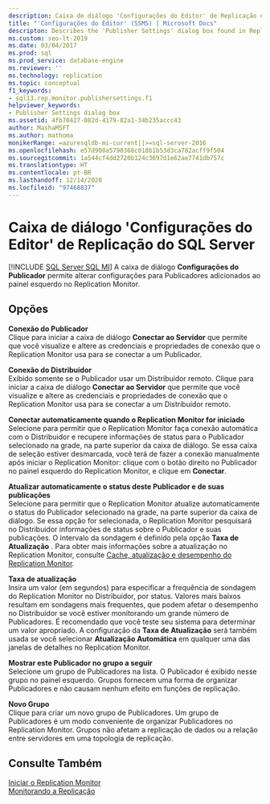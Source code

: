 ```yaml
---
description: Caixa de diálogo 'Configurações do Editor' de Replicação do SQL Server
title: "'Configurações do Editor' (SSMS) | Microsoft Docs"
descripton: Describes the 'Publisher Settings' dialog box found in Replication Monitor within SQL Server Management Studio (SSMS).
ms.custom: seo-lt-2019
ms.date: 03/04/2017
ms.prod: sql
ms.prod_service: database-engine
ms.reviewer: ''
ms.technology: replication
ms.topic: conceptual
f1_keywords:
- sql13.rep.monitor.publishersettings.f1
helpviewer_keywords:
- Publisher Settings dialog box
ms.assetid: 4fb70427-082d-4179-82a1-34b235accc43
author: MashaMSFT
ms.author: mathoma
monikerRange: =azuresqldb-mi-current||>=sql-server-2016
ms.openlocfilehash: e57d908a5790368c018b1b53d3ca782acff9f504
ms.sourcegitcommit: 1a544cf4dd2720b124c3697d1e62ae7741db757c
ms.translationtype: HT
ms.contentlocale: pt-BR
ms.lasthandoff: 12/14/2020
ms.locfileid: "97468837"
---
```

# <a name="sql-server-replication-publisher-settings-dialog-box"></a>Caixa de diálogo 'Configurações do Editor' de Replicação do SQL Server
[!INCLUDE [SQL Server SQL MI](../../includes/applies-to-version/sql-asdbmi.md)]
   A caixa de diálogo **Configurações do Publicador** permite alterar configurações para Publicadores adicionados ao painel esquerdo no Replication Monitor.  
  
## <a name="options"></a>Opções  
 **Conexão do Publicador**  
 Clique para iniciar a caixa de diálogo **Conectar ao Servidor** que permite que você visualize e altere as credenciais e propriedades de conexão que o Replication Monitor usa para se conectar a um Publicador.  
  
 **Conexão do Distribuidor**  
 Exibido somente se o Publicador usar um Distribuidor remoto. Clique para iniciar a caixa de diálogo **Conectar ao Servidor** que permite que você visualize e altere as credenciais e propriedades de conexão que o Replication Monitor usa para se conectar a um Distribuidor remoto.  
  
 **Conectar automaticamente quando o Replication Monitor for iniciado**  
 Selecione para permitir que o Replication Monitor faça conexão automática com o Distribuidor e recupere informações de status para o Publicador selecionado na grade, na parte superior da caixa de diálogo. Se essa caixa de seleção estiver desmarcada, você terá de fazer a conexão manualmente após iniciar o Replication Monitor: clique com o botão direito no Publicador no painel esquerdo do Replication Monitor, e clique em **Conectar**.  
  
 **Atualizar automaticamente o status deste Publicador e de suas publicações**  
 Selecione para permitir que o Replication Monitor atualize automaticamente o status do Publicador selecionado na grade, na parte superior da caixa de diálogo. Se essa opção for selecionada, o Replication Monitor pesquisará no Distribuidor informações de status sobre o Publicador e suas publicações. O intervalo da sondagem é definido pela opção **Taxa de Atualização** . Para obter mais informações sobre a atualização no Replication Monitor, consulte [Cache, atualização e desempenho do Replication Monitor](../../relational-databases/replication/monitor/caching-refresh-and-replication-monitor-performance.md).  
  
 **Taxa de atualização**  
 Insira um valor (em segundos) para especificar a frequência de sondagem do Replication Monitor no Distribuidor, por status. Valores mais baixos resultam em sondagens mais frequentes, que podem afetar o desempenho no Distribuidor se você estiver monitorando um grande número de Publicadores. É recomendado que você teste seu sistema para determinar um valor apropriado. A configuração da **Taxa de Atualização** será também usada se você selecionar **Atualização Automática** em qualquer uma das janelas de detalhes no Replication Monitor.  
  
 **Mostrar este Publicador no grupo a seguir**  
 Selecione um grupo de Publicadores na lista. O Publicador é exibido nesse grupo no painel esquerdo. Grupos fornecem uma forma de organizar Publicadores e não causam nenhum efeito em funções de replicação.  
  
 **Novo Grupo**  
 Clique para criar um novo grupo de Publicadores. Um grupo de Publicadores é um modo conveniente de organizar Publicadores no Replication Monitor. Grupos não afetam a replicação de dados ou a relação entre servidores em uma topologia de replicação.  
  
## <a name="see-also"></a>Consulte Também  
 [Iniciar o Replication Monitor](../../relational-databases/replication/monitor/start-the-replication-monitor.md)   
 [Monitorando a Replicação](../../relational-databases/replication/monitor/monitoring-replication.md)  
  
  
